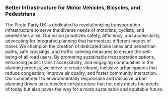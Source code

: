 ### Better Infrastructure for Motor Vehicles, Bicycles, and Pedestrians

The Pirate Party UK is dedicated to revolutionizing transportation infrastructure to serve the diverse needs of motorists, cyclists, and pedestrians alike. Our vision prioritizes safety, efficiency, and accessibility, advocating for integrated planning that harmonizes different modes of travel. We champion the creation of dedicated bike lanes and pedestrian paths, safe crossings, and traffic calming measures to ensure the well-being of all road users. By promoting sustainable transportation options, enhancing public transit accessibility, and engaging communities in the planning process, we strive to create vibrant, inclusive urban spaces that reduce congestion, improve air quality, and foster community interaction. Our commitment to environmentally responsible and inclusive urban planning drives us to develop infrastructure that not only meets the needs of today but also paves the way for a more sustainable and equitable future.
